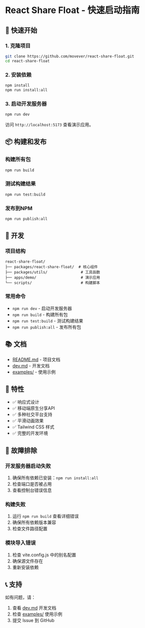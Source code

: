 # React Share Float - 快速启动指南

## 🚀 快速开始

### 1. 克隆项目
```bash
git clone https://github.com/movever/react-share-float.git
cd react-share-float
```

### 2. 安装依赖
```bash
npm install
npm run install:all
```

### 3. 启动开发服务器
```bash
npm run dev
```

访问 `http://localhost:5173` 查看演示应用。

## 📦 构建和发布

### 构建所有包
```bash
npm run build
```

### 测试构建结果
```bash
npm run test:build
```

### 发布到NPM
```bash
npm run publish:all
```

## 🔧 开发

### 项目结构
```
react-share-float/
├── packages/react-share-float/  # 核心组件
├── packages/utils/               # 工具函数
├── apps/demo/                    # 演示应用
└── scripts/                      # 构建脚本
```

### 常用命令
- `npm run dev` - 启动开发服务器
- `npm run build` - 构建所有包
- `npm run test:build` - 测试构建结果
- `npm run publish:all` - 发布所有包

## 📚 文档

- [README.md](README.md) - 项目文档
- [dev.md](dev.md) - 开发文档
- [examples/](examples/) - 使用示例

## 🎯 特性

- ✅ 响应式设计
- ✅ 移动端原生分享API
- ✅ 多种社交平台支持
- ✅ 平滑动画效果
- ✅ Tailwind CSS 样式
- ✅ 完整的开发环境

## 🐛 故障排除

### 开发服务器启动失败
1. 确保所有依赖已安装：`npm run install:all`
2. 检查端口是否被占用
3. 查看控制台错误信息

### 构建失败
1. 运行 `npm run build` 查看详细错误
2. 确保所有依赖版本兼容
3. 检查文件路径配置

### 模块导入错误
1. 检查 vite.config.js 中的别名配置
2. 确保源文件存在
3. 重新安装依赖

## 📞 支持

如有问题，请：
1. 查看 [dev.md](dev.md) 开发文档
2. 检查 [examples/](examples/) 使用示例
3. 提交 Issue 到 GitHub
